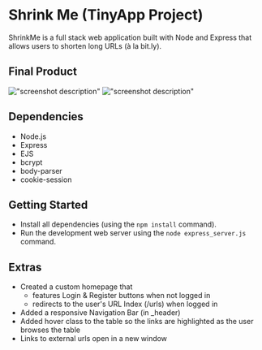 # Shrink Me (TinyApp Project)

ShrinkMe is a full stack web application built with Node and Express that allows users to shorten long URLs (à la bit.ly).

## Final Product

![&quot;screenshot description&quot;](#)
![&quot;screenshot description&quot;](#)

## Dependencies

- Node.js
- Express
- EJS
- bcrypt
- body-parser
- cookie-session

## Getting Started

- Install all dependencies (using the `npm install` command).
- Run the development web server using the `node express_server.js` command.

## Extras

- Created a custom homepage that
  * features Login & Register buttons when not logged in
  * redirects to the user's URL Index (/urls) when logged in
- Added a responsive Navigation Bar (in _header)
- Added hover class to the table so the links are highlighted as the user
  browses the table
- Links to external urls open in a new window